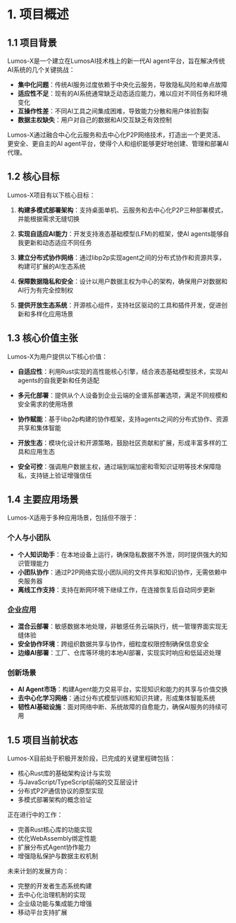 # 1. 项目概述

## 1.1 项目背景

Lumos-X是一个建立在LumosAI技术栈上的新一代AI agent平台，旨在解决传统AI系统的几个关键挑战：

- **集中化问题**：传统AI服务过度依赖于中央化云服务，导致隐私风险和单点故障
- **适应性不足**：现有的AI系统通常缺乏动态适应能力，难以应对不同任务和环境变化
- **互操作性差**：不同AI工具之间集成困难，导致能力分散和用户体验割裂
- **数据主权缺失**：用户对自己的数据和AI交互缺乏有效控制

Lumos-X通过融合中心化云服务和去中心化P2P网络技术，打造出一个更灵活、更安全、更自主的AI agent平台，使得个人和组织能够更好地创建、管理和部署AI代理。

## 1.2 核心目标

Lumos-X项目有以下核心目标：

1. **构建多模式部署架构**：支持桌面单机、云服务和去中心化P2P三种部署模式，并能根据需求无缝切换

2. **实现自适应AI能力**：开发支持液态基础模型(LFM)的框架，使AI agents能够自我更新和动态适应不同任务

3. **建立分布式协作网络**：通过libp2p实现agent之间的分布式协作和资源共享，构建可扩展的AI生态系统

4. **保障数据隐私和安全**：设计以用户数据主权为中心的架构，确保用户对数据和AI行为有完全控制权

5. **提供开放生态系统**：开源核心组件，支持社区驱动的工具和插件开发，促进创新和多样化应用场景

## 1.3 核心价值主张

Lumos-X为用户提供以下核心价值：

- **自适应性**：利用Rust实现的高性能核心引擎，结合液态基础模型技术，实现AI agents的自我更新和任务适配

- **多元化部署**：提供从个人设备到企业云端的全谱系部署选项，满足不同规模和安全需求的使用场景

- **协作赋能**：基于libp2p构建的协作框架，支持agents之间的分布式协作、资源共享和集体智能

- **开放生态**：模块化设计和开源策略，鼓励社区贡献和扩展，形成丰富多样的工具和应用生态

- **安全可控**：强调用户数据主权，通过端到端加密和零知识证明等技术保障隐私，支持链上验证增强信任

## 1.4 主要应用场景

Lumos-X适用于多种应用场景，包括但不限于：

### 个人与小团队

- **个人知识助手**：在本地设备上运行，确保隐私数据不外泄，同时提供强大的知识管理能力
- **小团队协作**：通过P2P网络实现小团队间的文件共享和知识协作，无需依赖中央服务器
- **离线工作支持**：支持在断网环境下继续工作，在连接恢复后自动同步更新

### 企业应用

- **混合云部署**：敏感数据本地处理，非敏感任务云端执行，统一管理界面实现无缝体验
- **安全协作环境**：跨组织数据共享与协作，细粒度权限控制确保信息安全
- **边缘AI部署**：工厂、仓库等环境的本地AI部署，实现实时响应和低延迟处理

### 创新场景

- **AI Agent市场**：构建Agent能力交易平台，实现知识和能力的共享与价值交换
- **去中心化学习网络**：通过分布式模型训练和知识共建，形成集体智能系统
- **韧性AI基础设施**：面对网络中断、系统故障的自愈能力，确保AI服务的持续可用

## 1.5 项目当前状态

Lumos-X目前处于积极开发阶段，已完成的关键里程碑包括：

- 核心Rust库的基础架构设计与实现
- 与JavaScript/TypeScript前端的交互层设计
- 分布式P2P通信协议的原型实现
- 多模式部署架构的概念验证

正在进行中的工作：

- 完善Rust核心库的功能实现
- 优化WebAssembly绑定性能
- 扩展分布式Agent协作能力
- 增强隐私保护与数据主权机制

未来计划的发展方向：

- 完整的开发者生态系统构建
- 去中心化治理机制的实现
- 企业级功能与集成能力增强
- 移动平台支持扩展 